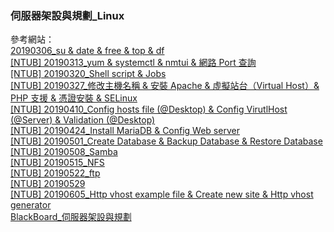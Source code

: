 ### **伺服器架設與規劃_Linux**  

參考網站：  
[20190306_su & date & free & top & df](https://hackmd.io/hhxA6h-rRzud_-4YtwuetA)  
[[NTUB] 20190313_yum & systemctl & nmtui & 網路 Port 查詢](https://hackmd.io/s/rkRniNLvE)  
[[NTUB] 20190320_Shell script & Jobs](https://hackmd.io/s/Hyd4x8yOV)  
[[NTUB] 20190327_修改主機名稱 & 安裝 Apache & 虛擬站台（Virtual Host）& PHP 支援 & 憑證安裝 & SELinux](https://hackmd.io/s/HyjYDL_u4)  
[[NTUB] 20190410_Config hosts file (@Desktop) & Config VirutlHost (@Server) & Validation (@Desktop)](https://hackmd.io/s/BktinWst4)  
[[NTUB] 20190424_Install MariaDB & Config Web server](https://hackmd.io/s/rJWYNtp5E)  
[[NTUB] 20190501_Create Database & Backup Database & Restore Database](https://hackmd.io/s/Hkj3PnIs4)  
[[NTUB] 20190508_Samba](https://hackmd.io/s/H1hdcylnN)  
[[NTUB] 20190515_NFS](https://hackmd.io/s/SJuPrQt24)  
[[NTUB] 20190522_ftp](https://hackmd.io/s/ryMqHDG6N)  
[[NTUB] 20190529](https://hackmd.io/s/rknKldqpV)  
[[NTUB] 20190605_Http vhost example file & Create new site & Http vhost generator](https://hackmd.io/@9aNJt5JYQHa6VF2VawexvA/r1KxXCE0V)  
[BlackBoard_伺服器架設與規劃](https://bb.ntub.edu.tw/webapps/blackboard/content/listContent.jsp?course_id=_20402_1&content_id=_69414_1&mode=reset)  
